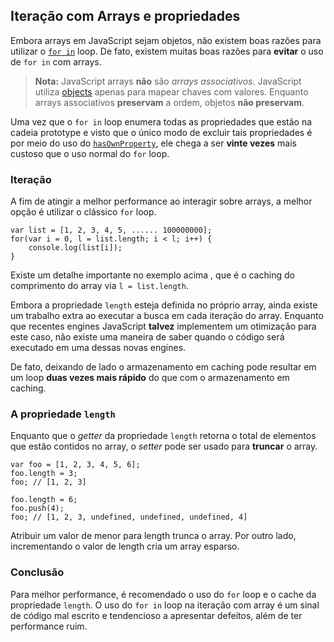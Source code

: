 ## Iteração com Arrays e propriedades

Embora arrays em JavaScript sejam objetos, não existem boas razões para utilizar
o [`for in`](#object.forinloop) loop. De fato, existem muitas boas razões para 
**evitar** o uso de `for in` com arrays.

> **Nota:** JavaScript arrays **não** são *arrays associativos*. JavaScript utiliza 
> [objects](#object.general) apenas para mapear chaves com valores. Enquanto arrays associativos 
> **preservam** a ordem, objetos **não preservam**.

Uma vez que o `for in` loop enumera todas as propriedades que estão na cadeia
prototype e visto que o único modo de excluir tais propriedades é por meio do uso
do [`hasOwnProperty`](#object.hasownproperty), ele chega a ser **vinte vezes**
mais custoso que o uso normal do `for` loop.

### Iteração

A fim de atingir a melhor performance ao interagir sobre arrays, 
a melhor opção é utilizar o clássico `for` loop.

    var list = [1, 2, 3, 4, 5, ...... 100000000];
    for(var i = 0, l = list.length; i < l; i++) {
        console.log(list[i]);
    }

Existe um detalhe importante no exemplo acima , que é o caching
do comprimento do array via `l = list.length`.

Embora a propriedade `length` esteja definida no próprio array, ainda existe
um trabalho extra ao executar a busca em cada iteração do array.
Enquanto que recentes engines JavaScript **talvez** implementem um otimização
para este caso, não existe uma maneira de saber quando o código será executado em uma
dessas novas engines. 

De fato, deixando de lado o armazenamento em caching pode resultar em um loop **duas vezes mais rápido** 
do que com o armazenamento em caching.

### A propriedade `length`

Enquanto que o *getter* da propriedade `length` retorna o total de elementos
que estão contidos no array, o *setter* pode ser usado para **truncar** o array. 

    var foo = [1, 2, 3, 4, 5, 6];
    foo.length = 3;
    foo; // [1, 2, 3]

    foo.length = 6;
    foo.push(4);
    foo; // [1, 2, 3, undefined, undefined, undefined, 4]

Atribuir um valor de menor para length trunca o array. Por outro lado, incrementando
o valor de length cria um array esparso.

### Conclusão

Para melhor performance, é recomendado o uso do `for` loop e o cache da propriedade
`length`. O uso do `for in` loop na iteração com array é um sinal de código mal escrito 
e tendencioso a apresentar defeitos, além de ter performance ruim.

